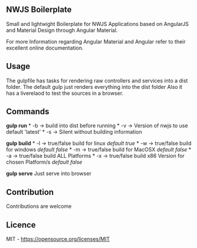 ## NWJS Boilerplate

Small and lightwight Boilerplate for NWJS Applications based on AngularJS and Material Design through Angular Material.

For more Information regarding Angular Material and Angular refer to their excellent online documentation.

## Usage

The gulpfile has tasks for rendering raw controllers and services into a dist folder.
The default gulp just renders everything into the dist folder
Also it has a liverelaod to test the sources in a browser.

## Commands

**gulp run**
	* -b  -> build into dist before running
 	* -v  -> Version of nwjs to use default 'latest'
	* -s  -> Silent without building information
	
**gulp build**
	* -l -> true/false build for linux *default true*
	* -w -> true/false build for windows *default false*
	* -m -> true/false build for MacOSX *default false*
	* -a -> true/false build ALL Platforms
	* -x -> true/false build x86 Version for chosen Platform/s *default false*

**gulp serve** Just serve into browser

## Contribution

Contributions are welcome

## Licence
MIT - https://opensource.org/licenses/MIT
